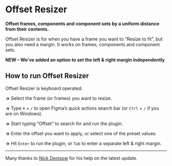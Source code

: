# Offset Resizer

**Offset frames, components and component sets by a uniform distance from their contents.**

Offset Resizer is for when you have a frame you want to “Resize to fit”, but you also need a margin. It works on frames, components and component sets.

**NEW – We've added an option to set the left & right margin independently**

## How to run Offset Resizer

Offset Resizer is keyboard operated:

**→** Select the frame (or frames) you want to resize.

**→** Type `⌘` + `/` to open Figma’s quick actions search bar (or `Ctrl` + `/` if you are on Windows).

**→** Start typing “Offset” to search for and run the plugin.

**→** Enter the offset you want to apply, or select one of the preset values.

**→** Hit `Enter` to run the plugin, or `Tab` to enter a separate left & right margin.

***

Many thanks to [Nick Denisow](https://www.figma.com/@qurle) for his help on the latest update.